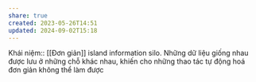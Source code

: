 ```yaml
---
share: true
created: 2023-05-26T14:51
updated: 2024-09-02T15:18
---
```

Khái niệm:: [[Đơn giản]]
island information silo. Những dữ liệu giống nhau được lưu ở những chỗ khác nhau, khiến cho những thao tác tự động hoá đơn giản không thể làm được
